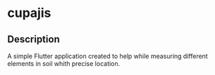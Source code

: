 # cupajis

## Description

A simple Flutter application created to help while measuring different elements in soil whith precise location.
